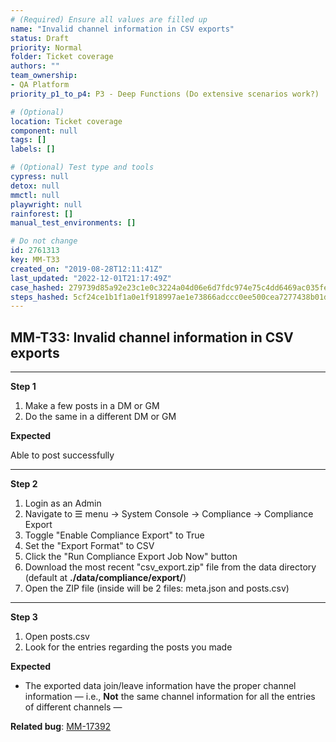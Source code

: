 ```yaml
---
# (Required) Ensure all values are filled up
name: "Invalid channel information in CSV exports"
status: Draft
priority: Normal
folder: Ticket coverage
authors: ""
team_ownership:
- QA Platform
priority_p1_to_p4: P3 - Deep Functions (Do extensive scenarios work?)

# (Optional)
location: Ticket coverage
component: null
tags: []
labels: []

# (Optional) Test type and tools
cypress: null
detox: null
mmctl: null
playwright: null
rainforest: []
manual_test_environments: []

# Do not change
id: 2761313
key: MM-T33
created_on: "2019-08-28T12:11:41Z"
last_updated: "2022-12-01T21:17:49Z"
case_hashed: 279739d85a92e23c1e0c3224a04d06e6d7fdc974e75c4dd6469ac035feec11c5189526d82a015d5617d3f1761e66d72f
steps_hashed: 5cf24ce1b1f1a0e1f918997ae1e73866adccc0ee500cea7277438b01d9b0179978a4f226391c4f7fba60ffd890d84396
---
```


<!-- (Auto-generated) Based on frontmatter's "key" and "name" -->

## MM-T33: Invalid channel information in CSV exports

---

**Step 1**

1. Make a few posts in a DM or GM
2. Do the same in a different DM or GM

**Expected**

Able to post successfully

---

**Step 2**

1. Login as an Admin
2. Navigate to ☰ menu → System Console → Compliance → Compliance Export
3. Toggle "Enable Compliance Export" to True
4. Set the "Export Format" to CSV
5. Click the "Run Compliance Export Job Now" button
6. Download the most recent "csv\_export.zip" file from the data directory (default at **./data/compliance/export/**)
7. Open the ZIP file (inside will be 2 files: meta.json and posts.csv)

---

**Step 3**

1. Open posts.csv
2. Look for the entries regarding the posts you made

**Expected**

- The exported data join/leave information have the proper channel information — i.e., **Not** the same channel information for all the entries of different channels —

**Related bug**: [MM-17392](https://mattermost.atlassian.net/browse/MM-17392)
